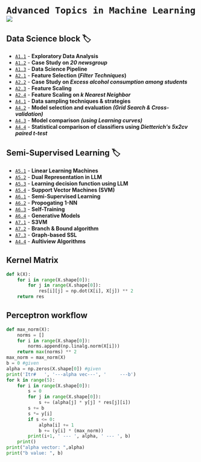 # `Advanced Topics in Machine Learning` ![](https://img.shields.io/badge/Made%20with-Markdown-1f425f.svg)

## Data Science block :label:
- [`A1.1`](https://github.com/ranjiGT/ATiML-amendments/blob/main/ML2/A1.1.rmd) - __Exploratory Data Analysis__
- [`A1.2`](https://github.com/ranjiGT/ATiML-amendments/blob/main/ML2/A1.2.Rmd) - __Case Study on _20 newsgroup___
- [`A1.3`](https://github.com/ranjiGT/ATiML-amendments/blob/main/ML2/A1.3.Rmd) - __Data Science Pipeline__
- [`A2.1`](https://github.com/ranjiGT/ATiML-amendments/blob/main/ML2/A2.1.Rmd) - __Feature Selection (_Filter Techniques_)__
- [`A2.2`](https://github.com/ranjiGT/ATiML-amendments/blob/main/ML2/A2.2.Rmd) - __Case Study on _Excess alcohol consumption among students___
- [`A2.3`](https://github.com/ranjiGT/ATiML-amendments/blob/main/ML2/A2.3.Rmd) - __Feature Scaling__
- [`A2.4`](https://github.com/ranjiGT/ATiML-amendments/blob/main/ML2/A2.4.Rmd) - __Feature Scaling on _k Nearest Neighbor___
- [`A4.1`](https://github.com/ranjiGT/ATiML-amendments/blob/main/ML2/A4.1.Rmd) - __Data sampling techniques & strategies__
- [`A4.2`](https://github.com/ranjiGT/ATiML-amendments/blob/main/ML2/A4.2.Rmd) - __Model selection and evaluation _(Grid Search & Cross-validation)___
- [`A4.3`](https://github.com/ranjiGT/ATiML-amendments/blob/main/ML2/A4.3.Rmd) -  __Model comparison _(using Learning curves)___
- [`A4.4`](https://github.com/ranjiGT/ATiML-amendments/blob/main/ML2/A4.4.Rmd) - __Statistical comparison of classifiers using _Dietterich's 5x2cv paired t-test___

## Semi-Supervised Learning :label:
- [`A5.1`](https://github.com/ranjiGT/ATiML-amendments/blob/main/ML2/A5.1.Rmd) - __Linear Learning Machines__
- [`A5.2`](https://github.com/ranjiGT/ATiML-amendments/blob/main/ML2/A5.2.Rmd) - __Dual Representation in LLM__
- [`A5.3`](https://github.com/ranjiGT/ATiML-amendments/blob/main/ML2/A5.3.Rmd) - __Learning decision function using LLM__
- [`A5.4`](https://github.com/ranjiGT/ATiML-amendments/blob/main/ML2/A5.4.Rmd) - __Support Vector Machines (SVM)__
- [`A6.1`](https://github.com/ranjiGT/ATiML-amendments/blob/main/ML2/A6.1.Rmd) - __Semi-Supervised Learning__
- [`A6.2`](https://github.com/ranjiGT/ATiML-amendments/blob/main/ML2/A6.2.Rmd) - __Propogating 1-NN__
- [`A6.3`](https://github.com/ranjiGT/ATiML-amendments/blob/main/ML2/A6.3.Rmd) - __Self-Training__
- [`A6.4`](https://github.com/ranjiGT/ATiML-amendments/blob/main/ML2/A6.4.Rmd) - __Generative Models__
- [`A7.1`](https://github.com/ranjiGT/ATiML-amendments/blob/main/ML2/A7.1.Rmd) - __S3VM__
- [`A7.2`](https://github.com/ranjiGT/ATiML-amendments/blob/main/ML2/A7.2.Rmd) - __Branch & Bound algorithm__
- [`A7.3`](https://github.com/ranjiGT/ATiML-amendments/blob/main/ML2/A7.3.Rmd) - __Graph-based SSL__
- [`A4.4`](https://github.com/ranjiGT/ATiML-amendments/blob/main/ML2/A7.4.Rmd) - __Aultiview Algorithms__

## Kernel Matrix
```python
def k(X):
    for i in range(X.shape[0]):
        for j in range(X.shape[0]):
            res[i][j] = np.dot(X[i], X[j]) ** 2
    return res
```

## Perceptron workflow

```python
def max_norm(X):
    norms = []
    for i in range(X.shape[0]):
        norms.append(np.linalg.norm(X[i]))
    return max(norms) ** 2
max_norm = max_norm(X)
b = 0 #given 
alpha = np.zeros(X.shape[0]) #given 
print('Itr#   ', '---alpha vec---', '     ---b')
for k in range(5):
    for i in range(X.shape[0]):
        s = 0
        for j in range(X.shape[0]):
            s += (alpha[j] * y[j] * res[j][i])
        s += b
        s *= y[i]
        if s <= 0:
            alpha[i] += 1
            b += (y[i] * (max_norm))        
        print(i+1, ' --- ', alpha, ' --- ', b)
    print()
print("alpha vector: ",alpha)
print("b value: ", b)
```
